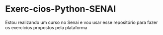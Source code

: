 # Exerc-cios-Python-SENAI
Estou realizando um curso no Senai e vou usar esse repositório para fazer os exercícios propostos pela plataforma
